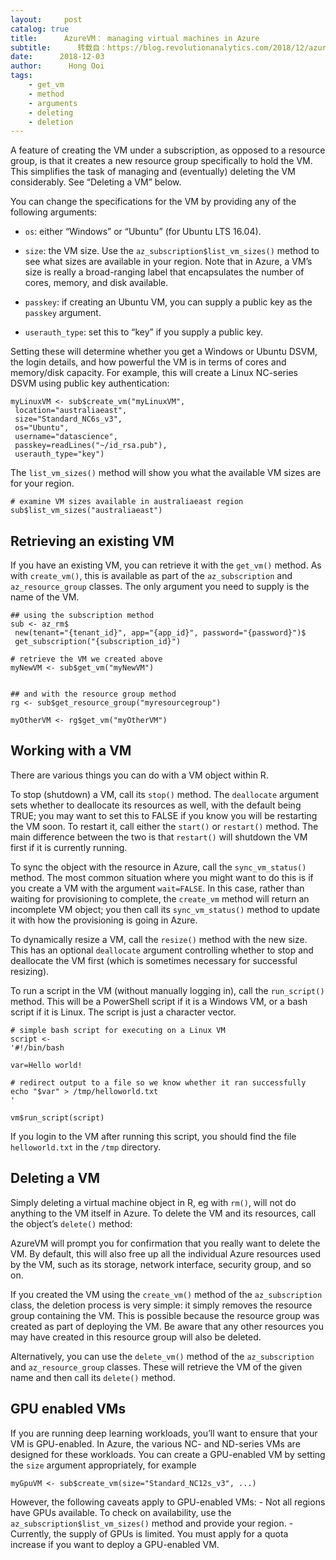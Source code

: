 ```yaml
---
layout:     post
catalog: true
title:      AzureVM： managing virtual machines in Azure
subtitle:      转载自：https://blog.revolutionanalytics.com/2018/12/azurevm.html
date:      2018-12-03
author:      Hong Ooi
tags:
    - get_vm
    - method
    - arguments
    - deleting
    - deletion
---
```


A feature of creating the VM under a subscription, as opposed to a resource group, is that it creates a new resource group specifically to hold the VM. This simplifies the task of managing and (eventually) deleting the VM considerably. See “Deleting a VM” below.

You can change the specifications for the VM by providing any of the following arguments:

- `os`: either “Windows” or “Ubuntu” (for Ubuntu LTS 16.04).

- `size`: the VM size. Use the `az_subscription$list_vm_sizes()` method to see what sizes are available in your region. Note that in Azure, a VM’s size is really a broad-ranging label that encapsulates the number of cores, memory, and disk available.

- `passkey`: if creating an Ubuntu VM, you can supply a public key as the `passkey` argument.

- `userauth_type`: set this to “key” if you supply a public key.


Setting these will determine whether you get a Windows or Ubuntu DSVM, the login details, and how powerful the VM is in terms of cores and memory/disk capacity. For example, this will create a Linux NC-series DSVM using public key authentication:

```
myLinuxVM <- sub$create_vm("myLinuxVM",
 location="australiaeast",
 size="Standard_NC6s_v3",
 os="Ubuntu",
 username="datascience",
 passkey=readLines("~/id_rsa.pub"),
 userauth_type="key")
```

The `list_vm_sizes()` method will show you what the available VM sizes are for your region.

```
# examine VM sizes available in australiaeast region
sub$list_vm_sizes("australiaeast")
```

## Retrieving an existing VM

If you have an existing VM, you can retrieve it with the `get_vm()` method. As with `create_vm()`, this is available as part of the `az_subscription` and `az_resource_group` classes. The only argument you need to supply is the name of the VM.

```
## using the subscription method
sub <- az_rm$
 new(tenant="{tenant_id}", app="{app_id}", password="{password}")$
 get_subscription("{subscription_id}")

# retrieve the VM we created above
myNewVM <- sub$get_vm("myNewVM")


## and with the resource group method
rg <- sub$get_resource_group("myresourcegroup")

myOtherVM <- rg$get_vm("myOtherVM")
```

## Working with a VM

There are various things you can do with a VM object within R.

To stop (shutdown) a VM, call its `stop()` method. The `deallocate` argument sets whether to deallocate its resources as well, with the default being TRUE; you may want to set this to FALSE if you know you will be restarting the VM soon. To restart it, call either the `start()` or `restart()` method. The main difference between the two is that `restart()` will shutdown the VM first if it is currently running.

To sync the object with the resource in Azure, call the `sync_vm_status()` method. The most common situation where you might want to do this is if you create a VM with the argument `wait=FALSE`. In this case, rather than waiting for provisioning to complete, the `create_vm` method will return an incomplete VM object; you then call its `sync_vm_status()` method to update it with how the provisioning is going in Azure.

To dynamically resize a VM, call the `resize()` method with the new size. This has an optional `deallocate` argument controlling whether to stop and deallocate the VM first (which is sometimes necessary for successful resizing).

To run a script in the VM (without manually logging in), call the `run_script()` method. This will be a PowerShell script if it is a Windows VM, or a bash script if it is Linux. The script is just a character vector.

```
# simple bash script for executing on a Linux VM
script <-
'#!/bin/bash

var=Hello world!

# redirect output to a file so we know whether it ran successfully
echo "$var" > /tmp/helloworld.txt
'

vm$run_script(script)
```

If you login to the VM after running this script, you should find the file `helloworld.txt` in the `/tmp` directory.

## Deleting a VM

Simply deleting a virtual machine object in R, eg with `rm()`, will not do anything to the VM itself in Azure. To delete the VM and its resources, call the object’s `delete()` method:

AzureVM will prompt you for confirmation that you really want to delete the VM. By default, this will also free up all the individual Azure resources used by the VM, such as its storage, network interface, security group, and so on.

If you created the VM using the `create_vm()` method of the `az_subscription` class, the deletion process is very simple: it simply removes the resource group containing the VM. This is possible because the resource group was created as part of deploying the VM. Be aware that any other resources you may have created in this resource group will also be deleted.

Alternatively, you can use the `delete_vm()` method of the `az_subscription` and `az_resource_group` classes. These will retrieve the VM of the given name and then call its `delete()` method.

## GPU enabled VMs

If you are running deep learning workloads, you’ll want to ensure that your VM is GPU-enabled. In Azure, the various NC- and ND-series VMs are designed for these workloads. You can create a GPU-enabled VM by setting the `size` argument appropriately, for example

```
myGpuVM <- sub$create_vm(size="Standard_NC12s_v3", ...)
```

However, the following caveats apply to GPU-enabled VMs: - Not all regions have GPUs available. To check on availability, use the `az_subscription$list_vm_sizes()` method and provide your region. - Currently, the supply of GPUs is limited. You must apply for a quota increase if you want to deploy a GPU-enabled VM.
